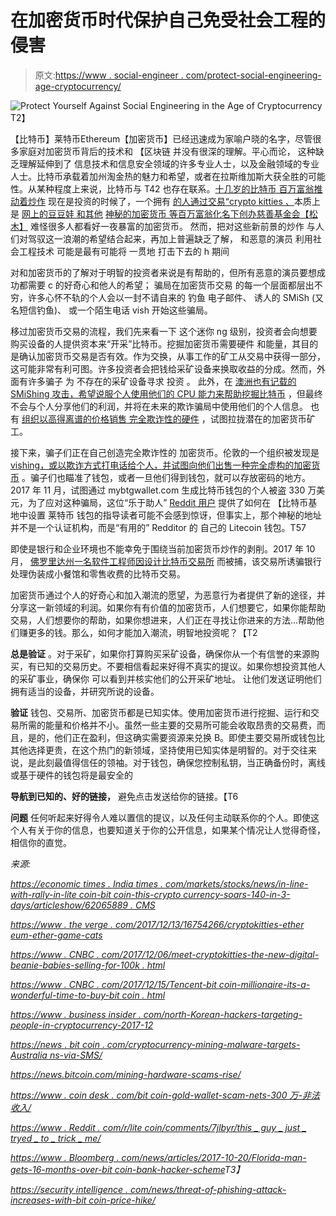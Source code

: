 # 在加密货币时代保护自己免受社会工程的侵害

> 原文:[https://www . social-engineer . com/protect-social-engineering-age-cryptocurrency/](https://www.social-engineer.com/protect-social-engineering-age-cryptocurrency/)

![Protect Yourself Against Social Engineering in the Age of Cryptocurrency](../Images/025e2259846aac529e41978b8dc6d495.png)T2】

【比特币】莱特币Ethereum【加密货币】已经迅速成为家喻户晓的名字，尽管很多家庭对加密货币背后的技术和 【区块链 并没有很深的理解。平心而论， 这种缺乏理解延伸到了 信息技术和信息安全领域的许多专业人士，以及金融领域的专业人士。比特币承载着加州淘金热的魅力和希望，或者在拉斯维加斯大获全胜的可能性。从某种程度上来说，比特币与 T42 也存在联系。[十几岁的比特币 百万富翁推动着炒作](https://www.cnbc.com/2017/12/15/teenage-bitcoin-millionaire-its-a-wonderful-time-to-buy-bitcoin.html) 现在是投资的时候了，一个拥有 [的人通过交易“crypto kitties 、](https://www.theverge.com/2017/12/13/16754266/cryptokitties-ethereum-ether-game-cats)本质上是 [网上的豆豆娃 和其他](https://www.cnbc.com/2017/12/06/meet-cryptokitties-the-new-digital-beanie-babies-selling-for-100k.html) [神秘的加密货币 等百万富翁化名下创办慈善基金会【松木】](https://qz.com/1160997/a-bitcoin-millionaire-is-giving-away-a-fortune-to-psychedelic-research-curing-aging-and-clean-water/) 难怪很多人都看好一夜暴富的加密货币[](https://economictimes.indiatimes.com/markets/stocks/news/in-line-with-rally-in-litecoin-bitcoin-this-cryptocurrency-soars-140-in-3-days/articleshow/62065889.cms)。 然而，把对这些新前景的炒作 与人们对驾驭这一浪潮的希望结合起来，再加上普遍缺乏了解， 和恶意的演员 利用社会工程技术 可能是最有可能将 一贯地 打击下去的 h 期间

对和加密货币的了解对于明智的投资者来说是有帮助的，但所有恶意的演员要想成功都需要 c 的好奇心和他人的希望； 骗局在加密货币交易 的每一个层面都层出不穷，许多心怀不轨的个人会以一封不请自来的 钓鱼 电子邮件、 诱人的 SMiSh (又名短信钓鱼)、 或一个陌生电话 vish 开始这些骗局。

移过加密货币交易的流程，我们先来看一下 这个迷你 ng 级别，投资者会向想要购买设备的人提供资本来“开采”比特币。挖掘加密货币需要硬件 和能量，其目的是确认加密货币交易是否有效。作为交换，从事工作的矿工从交易中获得一部分，这可能非常有利可图。许多投资者会把钱给采矿设备来换取收益的分成。然而，外面有许多骗子 为 不存在的采矿设备寻求 投资 。 此外，在 [澳洲也有记载的 SMiShing 攻击，希望说服个人使用他们的 CPU 能力来帮助挖掘比特币](https://news.bitcoin.com/cryptocurrency-mining-malware-targets-australians-via-sms/) ，但最终不会与个人分享他们的利润，并将在未来的欺诈骗局中使用他们的个人信息。 也有 [组织以高得离谱的价格销售 完全欺诈性的硬件](https://news.bitcoin.com/mining-hardware-scams-rise/) ，试图拉拢潜在的加密货币矿工。

接下来，骗子们正在自己创造完全欺诈性的 加密货币。伦敦的一个组织被发现是 [vishing，或以欺诈方式打电话给个人，并试图向他们出售一种完全虚构的加密货币](https://www.telegraph.co.uk/technology/2017/08/11/police-shut-scam-cryptocurrency-boiler-room-city/) 。骗子们也瞄准了钱包，或者一旦他们得到钱包，就可以存放密码的地方。2017 年 11 月，试图通过 mybtgwallet.com 生成比特币钱包的个人[](https://www.coindesk.com/bitcoin-gold-wallet-scam-nets-3-million-illicit-earnings/)被盗 330 万美元，为了应对这种骗局，这位“乐于助人” [Reddit 用户](https://www.reddit.com/r/litecoin/comments/7jlbyr/this_guy_just_tried_to_trick_me/) 提供了如何在 【比特币基地中设置 莱特币 钱包的指导读者可能不会感到惊讶，但事实上，那个神秘的地址并不是一个认证机构，而是“有用的” Redditor 的 自己的 Litecoin 钱包。T57

即使是银行和企业环境也不能幸免于围绕当前加密货币炒作的剥削。2017 年 10 月， [佛罗里达州一名软件工程师因设计比特币交易所](https://www.bloomberg.com/news/articles/2017-10-20/florida-man-gets-16-months-over-bitcoin-bank-hacker-scheme) 而被捕，该交易所诱骗银行处理伪装成小餐馆和零售收费的比特币交易。

加密货币通过个人的好奇心和加入潮流的愿望，为恶意行为者提供了新的途径，并分享这一新领域的利润。如果你有有价值的加密货币，人们想要它，如果你能帮助交易，人们想要你的帮助，如果你想进来，人们正在寻找让你进来的方法…帮助他们赚更多的钱。那么，如何才能加入潮流，明智地投资呢？【T2

**总是验证** 。对于采矿，如果你打算购买采矿设备，确保你从一个有信誉的来源购买，有已知的交易历史。不要相信看起来好得不真实的提议。如果你想投资其他人的采矿事业，确保你 可以看到并核实他们的公开采矿地址。 让他们发送证明他们拥有适当的设备，并研究所说的设备。

**验证** 钱包、交易所、加密货币都是已知实体。使用加密货币进行挖掘、运行和交易所需的能量和价格并不小。虽然一些主要的交易所可能会收取昂贵的交易费，而且，是的，他们正在盈利，但这确实需要资源来兑换 B。即使主要交易所或钱包比其他选择更贵，在这个热门的新领域，坚持使用已知实体是明智的。对于交往来说，[](https://www.coinbase.com/)是此刻最值得信任的领袖。对于钱包，确保您控制私钥，当正确备份时，离线或基于硬件的钱包将是最安全的

**导航到已知的、好的链接，** 避免点击发送给你的链接。【T6

**问题** 任何听起来好得令人难以置信的提议，以及任何主动联系你的个人。即使这个人有关于你的信息，也要知道关于你的公开信息，如果某个情况让人觉得奇怪，相信你的直觉。

*来源:*

*[https://economic times . India times . com/markets/stocks/news/in-line-with-rally-in-lite coin-bit coin-this-crypto currency-soars-140-in-3-days/articleshow/62065889 . CMS](https://economictimes.indiatimes.com/markets/stocks/news/in-line-with-rally-in-litecoin-bitcoin-this-cryptocurrency-soars-140-in-3-days/articleshow/62065889.cms)*

*[https://www . the verge . com/2017/12/13/16754266/cryptokitties-ether eum-ether-game-cats](https://www.theverge.com/2017/12/13/16754266/cryptokitties-ethereum-ether-game-cats)*

*[https://www . CNBC . com/2017/12/06/meet-cryptokitties-the-new-digital-beanie-babies-selling-for-100k . html](https://www.cnbc.com/2017/12/06/meet-cryptokitties-the-new-digital-beanie-babies-selling-for-100k.html)*

*[https://www . CNBC . com/2017/12/15/Tencent-bit coin-millionaire-its-a-wonderful-time-to-buy-bit coin . html](https://www.cnbc.com/2017/12/15/teenage-bitcoin-millionaire-its-a-wonderful-time-to-buy-bitcoin.html)*

*[https://www . business insider . com/north-Korean-hackers-targeting-people-in-cryptocurrency-2017-12](https://www.businessinsider.com/north-korean-hackers-targeting-people-in-cryptocurrency-2017-12)*

*[https://news . bit coin . com/cryptocurrency-mining-malware-targets-Australia ns-via-SMS/](https://news.bitcoin.com/cryptocurrency-mining-malware-targets-australians-via-sms/)*

*https://news.bitcoin.com/mining-hardware-scams-rise/*

*[https://www . coin desk . com/bit coin-gold-wallet-scam-nets-300 万-非法收入/](https://www.coindesk.com/bitcoin-gold-wallet-scam-nets-3-million-illicit-earnings/)*

*[https://www . Reddit . com/r/lite coin/comments/7jlbyr/this _ guy _ just _ tryed _ to _ trick _ me/](https://www.reddit.com/r/litecoin/comments/7jlbyr/this_guy_just_tried_to_trick_me/)*

*[https://www . Bloomberg . com/news/articles/2017-10-20/Florida-man-gets-16-months-over-bit coin-bank-hacker-scheme](https://www.bloomberg.com/news/articles/2017-10-20/florida-man-gets-16-months-over-bitcoin-bank-hacker-scheme)T3】*

*[https://security intelligence . com/news/threat-of-phishing-attack-increases-with-bit coin-price-hike/](https://securityintelligence.com/news/threat-of-phishing-attacks-increases-with-bitcoin-price-hike/)*